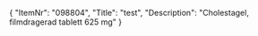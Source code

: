 {
  "ItemNr": "098804",
  "Title": "test",
  "Description": "Cholestagel, filmdragerad tablett 625 mg"
}
